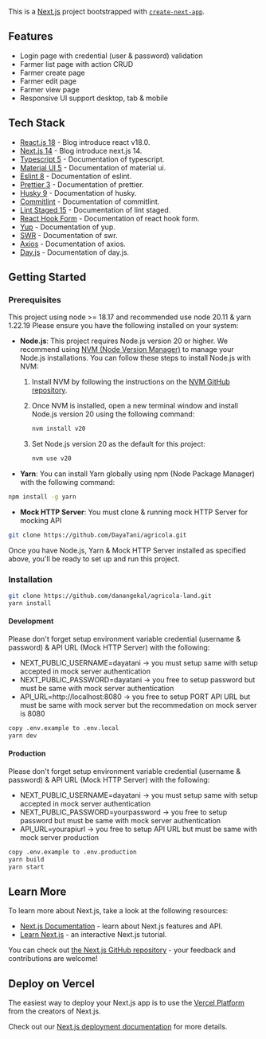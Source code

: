 This is a [Next.js](https://nextjs.org/) project bootstrapped with [`create-next-app`](https://github.com/vercel/next.js/tree/canary/packages/create-next-app).

## Features

- Login page with credential (user & password) validation
- Farmer list page with action CRUD
- Farmer create page
- Farmer edit page
- Farmer view page
- Responsive UI support desktop, tab & mobile

## Tech Stack

- [React.js 18](https://react.dev/blog/2022/03/29/react-v18) - Blog introduce react v18.0.
- [Next.js 14](https://nextjs.org/blog/next-14) - Blog introduce next.js 14.
- [Typescript 5](https://www.typescriptlang.org/) - Documentation of typescript.
- [Material UI 5](https://mui.com/material-ui/getting-started/overview/) - Documentation of material ui.
- [Eslint 8](https://eslint.org/docs/user-guide/getting-started) - Documentation of eslint.
- [Prettier 3](https://prettier.io/docs/en/index.html) - Documentation of prettier.
- [Husky 9](https://typicode.github.io/husky/#/) - Documentation of husky.
- [Commitlint](https://commitlint.js.org/#/) - Documentation of commitlint.
- [Lint Staged 15](https://github.com/lint-staged/lint-staged) - Documentation of lint staged.
- [React Hook Form](https://react-hook-form.com/get-started) - Documentation of react hook form.
- [Yup](https://github.com/jquense/yup) - Documentation of yup.
- [SWR](https://swr.vercel.app/docs/getting-started) - Documentation of swr.
- [Axios](https://axios-http.com/) - Documentation of axios.
- [Day.js](https://day.js.org/en/) - Documentation of day.js.

## Getting Started

### Prerequisites

This project using node >= 18.17 and recommended use node 20.11 & yarn 1.22.19
Please ensure you have the following installed on your system:

- **Node.js**: This project requires Node.js version 20 or higher. We recommend using [NVM (Node Version Manager)](https://github.com/nvm-sh/nvm) to manage your Node.js installations. You can follow these steps to install Node.js with NVM:

  1. Install NVM by following the instructions on the [NVM GitHub repository](https://github.com/nvm-sh/nvm#installing-and-updating).

  2. Once NVM is installed, open a new terminal window and install Node.js version 20 using the following command:

     ```bash
     nvm install v20
     ```

  3. Set Node.js version 20 as the default for this project:

     ```bash
     nvm use v20
     ```

- **Yarn**: You can install Yarn globally using npm (Node Package Manager) with the following command:

```bash
npm install -g yarn
```

- **Mock HTTP Server**: You must clone & running mock HTTP Server for mocking API

```bash
git clone https://github.com/DayaTani/agricola.git
```

Once you have Node.js, Yarn & Mock HTTP Server installed as specified above, you'll be ready to set up and run this project.

### Installation

```bash
git clone https://github.com/danangekal/agricola-land.git
yarn install
```

#### Development

Please don't forget setup environment variable credential (username & password) & API URL (Mock HTTP Server) with the following:

- NEXT_PUBLIC_USERNAME=dayatani -> you must setup same with setup accepted in mock server authentication
- NEXT_PUBLIC_PASSWORD=dayatani -> you free to setup password but must be same with mock server authentication
- API_URL=http://localhost:8080 -> you free to setup PORT API URL but must be same with mock server but the recommedation on mock server is 8080

```bash
copy .env.example to .env.local
yarn dev
```

#### Production

Please don't forget setup environment variable credential (username & password) & API URL (Mock HTTP Server) with the following:

- NEXT_PUBLIC_USERNAME=dayatani -> you must setup same with setup accepted in mock server authentication
- NEXT_PUBLIC_PASSWORD=yourpassword -> you free to setup password but must be same with mock server authentication
- API_URL=yourapiurl -> you free to setup API URL but must be same with mock server production

```bash
copy .env.example to .env.production
yarn build
yarn start
```

## Learn More

To learn more about Next.js, take a look at the following resources:

- [Next.js Documentation](https://nextjs.org/docs) - learn about Next.js features and API.
- [Learn Next.js](https://nextjs.org/learn) - an interactive Next.js tutorial.

You can check out [the Next.js GitHub repository](https://github.com/vercel/next.js/) - your feedback and contributions are welcome!

## Deploy on Vercel

The easiest way to deploy your Next.js app is to use the [Vercel Platform](https://vercel.com/new?utm_medium=default-template&filter=next.js&utm_source=create-next-app&utm_campaign=create-next-app-readme) from the creators of Next.js.

Check out our [Next.js deployment documentation](https://nextjs.org/docs/deployment) for more details.
